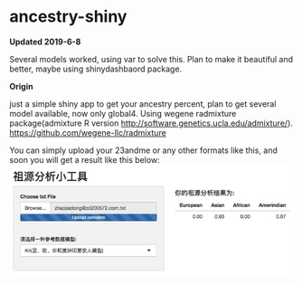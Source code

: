 # ancestry-shiny
**Updated 2019-6-8**

Several models worked, using var to solve this. Plan to make it beautiful and better, maybe using shinydashbaord package. 

**Origin**

just a simple shiny app to get your ancestry percent, plan to get several model available, now only global4.  Using wegene radmixture package(admixture R version http://software.genetics.ucla.edu/admixture/). 
https://github.com/wegene-llc/radmixture

You can  simply upload your 23andme or any other formats like this, and soon you will get a result like this below:
![](Jietu20190604-092058.jpg)
